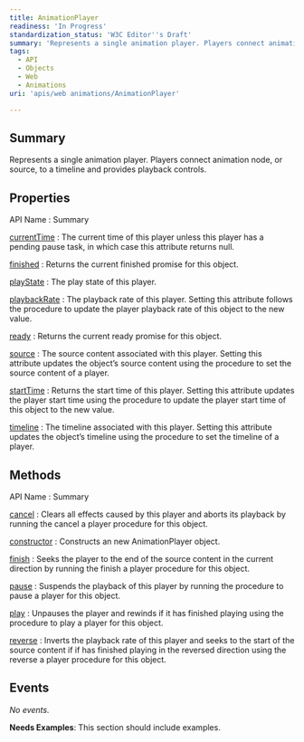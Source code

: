 ```yaml
---
title: AnimationPlayer
readiness: 'In Progress'
standardization_status: 'W3C Editor''s Draft'
summary: 'Represents a single animation player. Players connect animation node, or source, to a timeline and provides playback controls.'
tags:
  - API
  - Objects
  - Web
  - Animations
uri: 'apis/web animations/AnimationPlayer'

---
```

## Summary

Represents a single animation player. Players connect animation node, or source, to a timeline and provides playback controls.

## Properties

API Name
:   Summary

[currentTime](/apis/web_animations/AnimationPlayer/currentTime)
:   The current time of this player unless this player has a pending pause task, in which case this attribute returns null.

[finished](/apis/web_animations/AnimationPlayer/finished)
:   Returns the current finished promise for this object.

[playState](/apis/web_animations/AnimationPlayer/playState)
:   The play state of this player.

[playbackRate](/apis/web_animations/AnimationPlayer/playbackRate)
:   The playback rate of this player. Setting this attribute follows the procedure to update the player playback rate of this object to the new value.

[ready](/apis/web_animations/AnimationPlayer/ready)
:   Returns the current ready promise for this object.

[source](/apis/web_animations/AnimationPlayer/source)
:   The source content associated with this player. Setting this attribute updates the object’s source content using the procedure to set the source content of a player.

[startTime](/apis/web_animations/AnimationPlayer/startTime)
:   Returns the start time of this player. Setting this attribute updates the player start time using the procedure to update the player start time of this object to the new value.

[timeline](/apis/web_animations/AnimationPlayer/timeline)
:   The timeline associated with this player. Setting this attribute updates the object’s timeline using the procedure to set the timeline of a player.

## Methods

API Name
:   Summary

[cancel](/apis/web_animations/AnimationPlayer/cancel)
:   Clears all effects caused by this player and aborts its playback by running the cancel a player procedure for this object.

[constructor](/apis/web_animations/AnimationPlayer/constructor)
:   Constructs an new AnimationPlayer object.

[finish](/apis/web_animations/AnimationPlayer/finish)
:   Seeks the player to the end of the source content in the current direction by running the finish a player procedure for this object.

[pause](/apis/web_animations/AnimationPlayer/pause)
:   Suspends the playback of this player by running the procedure to pause a player for this object.

[play](/apis/web_animations/AnimationPlayer/play)
:   Unpauses the player and rewinds if it has finished playing using the procedure to play a player for this object.

[reverse](/apis/web_animations/AnimationPlayer/reverse)
:   Inverts the playback rate of this player and seeks to the start of the source content if if has finished playing in the reversed direction using the reverse a player procedure for this object.

## Events

*No events.*

**Needs Examples**: This section should include examples.

